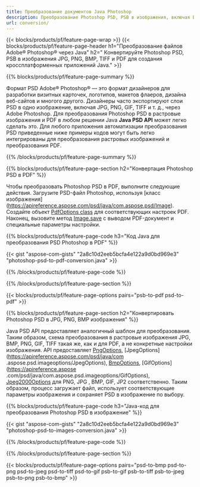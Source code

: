 ```yaml
---
title: Преобразование документов Java Photoshop
description: Преобразование Photoshop PSD, PSB в изображения, включая BMP, JPG, PNG, TIFF и PDF, с помощью библиотеки Java.
url: conversion/
---
```


{{< blocks/products/pf/feature-page-wrap >}}
{{< blocks/products/pf/feature-page-header h1="Преобразование файлов Adobe® Photoshop® через Java" h2=" Конвертируйте Photoshop PSD, PSB в изображения JPG, PNG, BMP, TIFF и PDF для создания кроссплатформенных приложений Java." >}}

{{% blocks/products/pf/feature-page-summary %}}

Формат PSD Adobe® Photoshop® — это формат дизайнеров для разработки визитных карточек, логотипов, макетов флаеров, дизайна веб-сайтов и многого другого. Дизайнеры часто экспортируют слои PSD в одно изображение, включая JPG, PNG, GIF, TIFF и т. д., через Adobe Photoshop. Для преобразования Photoshop PSD в растровые изображения и PDF в любом решении Java **Java PSD API** может легко сделать это. Для любого приложения автоматизации преобразования PSD приведенные ниже примеры кодов могут быть легко интегрированы для преобразования растровых изображений и преобразования PDF.

{{% /blocks/products/pf/feature-page-summary %}}

{{% blocks/products/pf/feature-page-section h2="Конвертация Photoshop PSD в PDF" %}}

Чтобы преобразовать Photoshop PSD в PDF, выполните следующие действия. Загрузите PSD-файл Photoshop, используя [класс изображения] (https://apireference.aspose.com/psd/java/com.aspose.psd/Image). Создайте объект [PdfOptions class](https://apireference.aspose.com/psd/java/com.aspose.psd.imageoptions/PdfOptions) для соответствующих настроек PDF. Наконец, вызовите метод [Image.save](https://apireference.aspose.com/psd/java/com.aspose.psd/Image#save-java.lang.String-com.aspose.psd.ImageOptionsBase-) с выводом PDF-документ и специальные параметры настройки.

{{% blocks/products/pf/feature-page-code h3="Код Java для преобразования PSD Photoshop в PDF" %}}

{{< gist "aspose-com-gists" "2a8c10d2eeb5bcfa4e122a9d0bd969e3" "photoshop-psd-to-pdf-conversion.java" >}}

{{% /blocks/products/pf/feature-page-code %}}

{{% /blocks/products/pf/feature-page-section %}}

{{< blocks/products/pf/feature-page-options pairs="psb-to-pdf psd-to-pdf" >}}

{{% blocks/products/pf/feature-page-section h2="Конвертировать Photoshop PSD в JPG, PNG, BMP изображения" %}}

Java PSD API предоставляет аналогичный шаблон для преобразования. Таким образом, схема преобразования в растровые изображения JPG, BMP, PNG, GIF, TIFF такая же, как и для PDF, а не конкретные настройки изображения. API предоставляет [PngOptions](https://apireference.aspose.com/psd/java/com.aspose.psd.imageoptions/PngOptions), [JpegOptions](https://apireference.aspose.com/psd/java/com .aspose.psd.imageoptions/JpegOptions), [BmpOptions](https://apireference.aspose.com/psd/java/com.aspose.psd.imageoptions/BmpOptions), [GifOptions](https://apireference.aspose .com/psd/java/com.aspose.psd.imageoptions/GifOptions), [Jpeg2000Options](https://apireference.aspose.com/psd/java/com.aspose.psd.imageoptions/Jpeg2000Options) для PNG, JPG , BMP, GIF, JP2 соответственно. Таким образом, процесс загружает файл, использует соответствующие параметры изображения и сохраняет PSD в изображение по выбору.

{{% blocks/products/pf/feature-page-code h3="Java-код для преобразования Photoshop PSD в изображение" %}}

{{< gist "aspose-com-gists" "2a8c10d2eeb5bcfa4e122a9d0bd969e3" "photoshop-psd-to-images-conversion.java" >}}

{{% /blocks/products/pf/feature-page-code %}}

{{% /blocks/products/pf/feature-page-section %}}

{{< blocks/products/pf/feature-page-options pairs="psd-to-bmp psd-to-png psd-to-jpeg psd-to-tiff psd-to-gif psb-to-gif psb-to-tiff psb-to-jpeg psb-to-png psb-to-bmp" >}}
